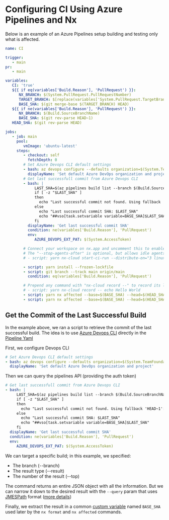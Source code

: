 # Configuring CI Using Azure Pipelines and Nx

Below is an example of an Azure Pipelines setup building and testing only what is affected.

```yaml {% fileName="azure-pipelines.yml" %}
name: CI

trigger:
   - main
pr:
   - main

variables:
   CI: 'true'
   ${{ if eq(variables['Build.Reason'], 'PullRequest') }}:
      NX_BRANCH: $(System.PullRequest.PullRequestNumber)
      TARGET_BRANCH: $[replace(variables['System.PullRequest.TargetBranch'],'refs/heads/','origin/')]
      BASE_SHA: $(git merge-base $(TARGET_BRANCH) HEAD)
   ${{ if ne(variables['Build.Reason'], 'PullRequest') }}:
      NX_BRANCH: $(Build.SourceBranchName)
      BASE_SHA: $(git rev-parse HEAD~1)
   HEAD_SHA: $(git rev-parse HEAD)

jobs:
   - job: main
     pool:
        vmImage: 'ubuntu-latest'
     steps:
        - checkout: self
          fetchDepth: 0
        # Set Azure Devops CLI default settings
        - bash: az devops configure --defaults organization=$(System.TeamFoundationCollectionUri) project=$(System.TeamProject)
          displayName: 'Set default Azure DevOps organization and project'
        # Get last successfull commit from Azure Devops CLI
        - bash: |
             LAST_SHA=$(az pipelines build list --branch $(Build.SourceBranchName) --definition-ids $(System.DefinitionId) --result succeeded --top 1 --query "[0].triggerInfo.\"ci.sourceSha\"")
             if [ -z "$LAST_SHA" ]
             then
               echo "Last successful commit not found. Using fallback 'HEAD~1': $BASE_SHA"
             else
               echo "Last successful commit SHA: $LAST_SHA"
               echo "##vso[task.setvariable variable=BASE_SHA]$LAST_SHA"
             fi
          displayName: 'Get last successful commit SHA'
          condition: ne(variables['Build.Reason'], 'PullRequest')
          env:
             AZURE_DEVOPS_EXT_PAT: $(System.AccessToken)

        # Connect your workspace on nx.app and uncomment this to enable task distribution.
        # The "--stop-agents-after" is optional, but allows idle agents to shut down once the "e2e-ci" targets have been requested
        # - script: yarn nx-cloud start-ci-run --distribute-on="3 linux-medium-js" --stop-agents-after="e2e-ci"

        - script: yarn install --frozen-lockfile
        - script: git branch --track main origin/main
          condition: eq(variables['Build.Reason'], 'PullRequest')

        # Prepend any command with "nx-cloud record --" to record its logs to Nx Cloud
        # - script: yarn nx-cloud record -- echo Hello World
        - script: yarn nx affected --base=$(BASE_SHA) --head=$(HEAD_SHA) lint test build
        - script: yarn nx affected --base=$(BASE_SHA) --head=$(HEAD_SHA) --parallel 1 e2e-ci
```

## Get the Commit of the Last Successful Build

In the example above, we ran a script to retrieve the commit of the last successful build. The idea is to
use [Azure Devops CLI](https://learn.microsoft.com/en-us/cli/azure/pipelines?view=azure-cli-latest) directly in the [Pipeline Yaml](https://learn.microsoft.com/en-us/azure/devops/cli/azure-devops-cli-in-yaml?view=azure-devops)

First, we configure Devops CLI

```yaml
# Set Azure Devops CLI default settings
- bash: az devops configure --defaults organization=$(System.TeamFoundationCollectionUri) project=$(System.TeamProject)
  displayName: 'Set default Azure DevOps organization and project'
```

Then we can query the pipelines API (providing the auth token)

```yaml
# Get last successfull commit from Azure Devops CLI
- bash: |
     LAST_SHA=$(az pipelines build list --branch $(Build.SourceBranchName) --definition-ids $(System.DefinitionId) --result succeeded --top 1 --query "[0].triggerInfo.\"ci.sourceSha\"")
     if [ -z "$LAST_SHA" ]
     then
       echo "Last successful commit not found. Using fallback 'HEAD~1': $BASE_SHA"
     else
       echo "Last successful commit SHA: $LAST_SHA"
       echo "##vso[task.setvariable variable=BASE_SHA]$LAST_SHA"
     fi
  displayName: 'Get last successful commit SHA'
  condition: ne(variables['Build.Reason'], 'PullRequest')
  env:
     AZURE_DEVOPS_EXT_PAT: $(System.AccessToken)
```

We can target a specific build; in this example, we specified:

-  The branch (--branch)
-  The result type (--result)
-  The number of the result (--top)

The command returns an entire JSON object with all the information. But we can narrow it down to the desired result with the `--query` param that uses [JMESPath](https://jmespath.org/)
format ([more details](https://learn.microsoft.com/en-us/cli/azure/query-azure-cli?tabs=concepts%2Cbash))

Finally, we extract the result in a common [custom variable](https://learn.microsoft.com/en-us/azure/devops/pipelines/process/set-variables-scripts?view=azure-devops&tabs=bash)
named `BASE_SHA` used later by the `nx format` and `nx affected` commands.
